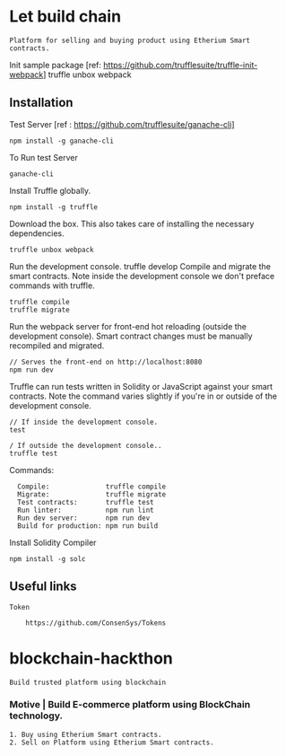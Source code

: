 # Let build chain 

    Platform for selling and buying product using Etherium Smart contracts.


Init sample package [ref: https://github.com/trufflesuite/truffle-init-webpack] 
    truffle unbox webpack

## Installation
Test Server [ref :  https://github.com/trufflesuite/ganache-cli] 

    npm install -g ganache-cli
To Run test Server

    ganache-cli
    

Install Truffle globally.

    npm install -g truffle
Download the box. This also takes care of installing the necessary dependencies.

    truffle unbox webpack
Run the development console.
    truffle develop
Compile and migrate the smart contracts. Note inside the development console we don't preface commands with truffle.

    truffle compile
    truffle migrate
Run the webpack server for front-end hot reloading (outside the development console). Smart contract changes must be manually recompiled and migrated.

    // Serves the front-end on http://localhost:8080
    npm run dev
Truffle can run tests written in Solidity or JavaScript against your smart contracts. Note the command varies slightly if you're in or outside of the development console.

    // If inside the development console.
    test

    / If outside the development console..
    truffle test

Commands:
```
  Compile:              truffle compile
  Migrate:              truffle migrate
  Test contracts:       truffle test
  Run linter:           npm run lint
  Run dev server:       npm run dev
  Build for production: npm run build
```

Install Solidity Compiler
	
	npm install -g solc

## Useful links
    Token 

        https://github.com/ConsenSys/Tokens

# blockchain-hackthon
    Build trusted platform using blockchain

### Motive | Build E-commerce platform using BlockChain technology.
    1. Buy using Etherium Smart contracts.
    2. Sell on Platform using Etherium Smart contracts.
  
